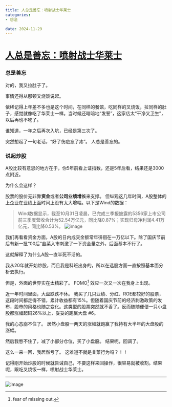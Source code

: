 ```yaml
---
title: 人总是善忘：喷射战士华莱士
categories:
- 想法

date: 2024-11-29
---
```


# [人总是善忘：喷射战士华莱士](https://github.com/chinobing/chinobing.github.io/issues/3)

### 总是善忘
对的，我又拉肚子了。

事情还得从那顿叉烧饭说起。

依稀记得上年差不多也是这个时间，在同样的餐馆，吃同样的叉烧饭，拉同样的肚子，感觉就像吃了华莱士一样。当时候还暗暗地“发誓”，这家店太“干净又卫生”， 以后再也不吃了。

谁知道，一年之后再次入坑，已经是第三次了。

突然想起了一句老话，“好了伤疤忘了疼”。 人总是善忘的。

### 说起炒股
A股比较有意思的地方在于，你5年前看上证指数，还是5年后看，结果还是3000点附近。 

为什么会这样？

股票的股价无非靠**资金**或者**公司业绩增长**来支撑。 但纵观这几年时间，A股整体的上企业在业绩上面时间上没有太大增幅。以下是Wind的数据：
> Wind数据显示，截至10月31日凌晨，已完成三季报披露的5356家上市公司前三季度营收合计为52.54万亿元，同比降0.87%；实现归母净利润4.41万亿元，同比降0.53%。
![image](https://github.com/user-attachments/assets/f03e5a33-ff7c-481a-9a87-a1c4497be827)

我们再看看资金方面，A股的日内成交金额常年徘徊在一万亿以下。除了国庆节前后有新一批“00后“韭菜入市刺激了一下资金量之外，后面基本不行了。

这就解释了为什么A股一直半死不活的。

我从20年就开始炒股，而且我是科班出身的，所以在选股方面一直按照基本面分析去执行。

但是，外面的世界实在太精彩了。 FOMO[^1] 效应一次又一次在我身上出现。

近一年时间里面，大盘跌跌不休。 我买了几只业绩、分红、ROE都较好的股票，这段时间都走得不错，累计收益都有15%。但随着国庆节前的经济刺激政策的发布，股市的风格也随之变化。这类型的股票突然就不香了。反而随随便便一只小盘股都涨幅起码26%以上，妥妥的跑赢大盘 #6。

我的心态崩不住了。 居然小盘股一两天的涨幅就跑赢了我持有大半年的大盘股的涨幅。

然后我憋不住了，减了小部分仓位，买了小盘股。 结果呢，回调了。 

这么一来一回，我居然亏了。 这难道不就是韭菜行为吗？！！

记得刚开始炒股的时候就告诫自己，不要这样来回操作，很容易就被收割。结果呢，跟吃叉烧饭一样，喷射战士华莱士。

---

![image](https://github.com/user-attachments/assets/1d0673af-a775-4bf1-a028-4c7d57d0c45c)




[^1]: fear of missing out.